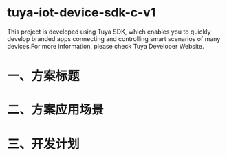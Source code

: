 # tuya-iot-device-sdk-c-v1
This project is developed using Tuya SDK, which enables you to quickly develop branded apps connecting and controlling smart scenarios of many devices.For more information, please check Tuya Developer Website.

一、方案标题
==

二、方案应用场景
==

三、开发计划
==
